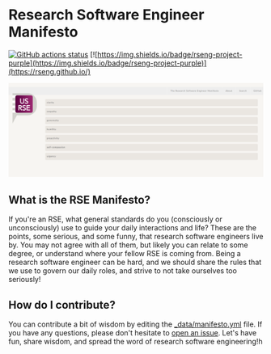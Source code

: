 # Research Software Engineer Manifesto

[![GitHub actions status](https://github.com/rseng/rse-manifesto/workflows/CI/badge.svg?branch=master)](https://github.com/rseng/rse-manifesto/actions?query=branch%3Amaster+workflow%3ACI)
[![https://img.shields.io/badge/rseng-project-purple](https://img.shields.io/badge/rseng-project-purple)](https://rseng.github.io/)

![assets/img/manifesto.png](assets/img/manifesto.png)

## What is the RSE Manifesto?

If you're an RSE, what general standards do you (consciously or unconsciously) use
to guide your daily interactions and life? These are the points, some serious, 
and some funny, that research software engineers live by. You may not agree
with all of them, but likely you can relate to some degree, or understand where
your fellow RSE is coming from. Being a research
software engineer can be hard, and we should share the rules that we use to govern
our daily roles, and strive to not take ourselves too seriously!

## How do I contribute?

You can contribute a bit of wisdom by editing the [_data/manifesto.yml](_data/manifesto.yml)
file. If you have any questions, please don't hesitate to [open an issue](https://www.github.com/rseng/rse-manifesto/issues).
Let's have fun, share wisdom, and spread the word of research software engineering!h
